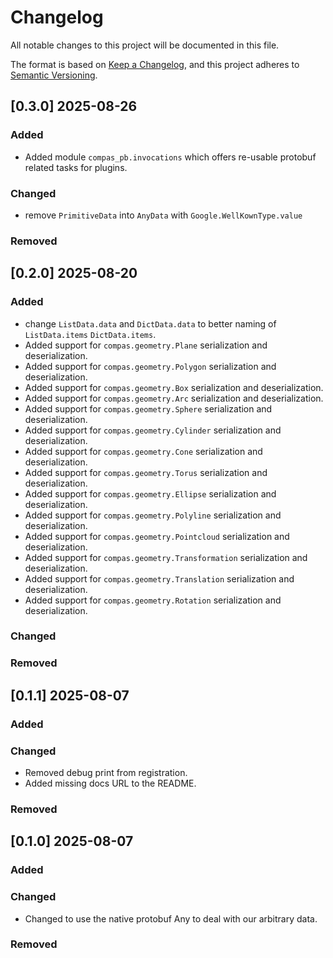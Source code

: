 # Changelog

All notable changes to this project will be documented in this file.

The format is based on [Keep a Changelog](https://keepachangelog.com/en/1.0.0/),
and this project adheres to [Semantic Versioning](https://semver.org/spec/v2.0.0.html).

## [0.3.0] 2025-08-26

### Added

* Added module `compas_pb.invocations` which offers re-usable protobuf related tasks for plugins. 

### Changed
* remove `PrimitiveData` into `AnyData` with `Google.WellKownType.value`

### Removed


## [0.2.0] 2025-08-20

### Added

* change `ListData.data` and `DictData.data` to better naming of `ListData.items` `DictData.items`.
* Added support for `compas.geometry.Plane` serialization and deserialization.
* Added support for `compas.geometry.Polygon` serialization and deserialization.
* Added support for `compas.geometry.Box` serialization and deserialization.
* Added support for `compas.geometry.Arc` serialization and deserialization.
* Added support for `compas.geometry.Sphere` serialization and deserialization.
* Added support for `compas.geometry.Cylinder` serialization and deserialization.
* Added support for `compas.geometry.Cone` serialization and deserialization.
* Added support for `compas.geometry.Torus` serialization and deserialization.
* Added support for `compas.geometry.Ellipse` serialization and deserialization.
* Added support for `compas.geometry.Polyline` serialization and deserialization.
* Added support for `compas.geometry.Pointcloud` serialization and deserialization.
* Added support for `compas.geometry.Transformation` serialization and deserialization.
* Added support for `compas.geometry.Translation` serialization and deserialization.
* Added support for `compas.geometry.Rotation` serialization and deserialization.

### Changed

### Removed


## [0.1.1] 2025-08-07

### Added

### Changed

* Removed debug print from registration.
* Added missing docs URL to the README.

### Removed


## [0.1.0] 2025-08-07

### Added

### Changed

* Changed to use the native protobuf Any to deal with our arbitrary data.

### Removed

